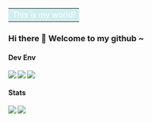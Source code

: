 <table><tr><td style='color:#fff;background:#d1eeee;'>This is my world!</td></tr></table>

### Hi there 👋 Welcome to my github ~

#### Dev Env
<img align="left" src="https://img.shields.io/badge/-Windows-0078D6?style=flat-square&logo=windows&logoColor=white" />
<img align="left" src="https://img.shields.io/badge/-Visual_Studio_Code-007ACC?style=flat-square&logo=visual-studio-code&logoColor=white" />
<img  src="https://img.shields.io/badge/-Git-F05032?style=flat-square&logo=git&logoColor=white" />

#### Stats
<img align="left" src="https://github-readme-stats.vercel.app/api?username=Gsgzs&show_icons=true&icon_color=CE1D2D&text_color=718096&bg_color=ffffff&hide_title=true" />
<img  src="https://github-readme-stats.vercel.app/api/top-langs/?username=Gsgzs&layout=compact" />

<!--
**Gsgzs/Gsgzs** is a ✨ _special_ ✨ repository because its `README.md` (this file) appears on your GitHub profile.

Here are some ideas to get you started:

- 🔭 I’m currently working on ...
- 🌱 I’m currently learning ...
- 👯 I’m looking to collaborate on ...
- 🤔 I’m looking for help with ...
- 💬 Ask me about ...
- 📫 How to reach me: ...
- 😄 Pronouns: ...
- ⚡ Fun fact: ...
-->
